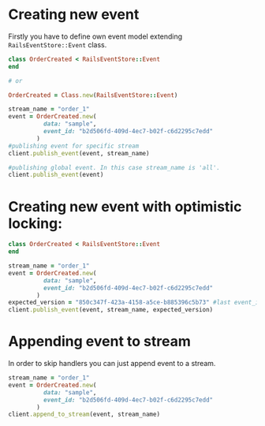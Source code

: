 # Creating new event

Firstly you have to define own event model extending `RailsEventStore::Event` class.

```ruby
class OrderCreated < RailsEventStore::Event
end

# or

OrderCreated = Class.new(RailsEventStore::Event)
```

```ruby
stream_name = "order_1"
event = OrderCreated.new(
          data: "sample",
          event_id: "b2d506fd-409d-4ec7-b02f-c6d2295c7edd"
        )
#publishing event for specific stream
client.publish_event(event, stream_name)

#publishing global event. In this case stream_name is 'all'.
client.publish_event(event)
```

# Creating new event with optimistic locking:

```ruby
class OrderCreated < RailsEventStore::Event
end
```

```ruby
stream_name = "order_1"
event = OrderCreated.new(
          data: "sample",
          event_id: "b2d506fd-409d-4ec7-b02f-c6d2295c7edd"
        )
expected_version = "850c347f-423a-4158-a5ce-b885396c5b73" #last event_id
client.publish_event(event, stream_name, expected_version)
```

# Appending event to stream

In order to skip handlers you can just append event to a stream.

```ruby
stream_name = "order_1"
event = OrderCreated.new(
          data: "sample",
          event_id: "b2d506fd-409d-4ec7-b02f-c6d2295c7edd"
        )
client.append_to_stream(event, stream_name)
```